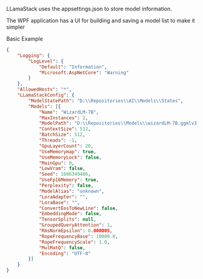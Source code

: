 LLamaStack uses the appsettings.json to store model information.

The WPF application has a UI for building and saving a model list to make it simpler

Basic Example
```json
{
	"Logging": {
		"LogLevel": {
			"Default": "Information",
			"Microsoft.AspNetCore": "Warning"
		}
	},
	"AllowedHosts": "*",
	"LLamaStackConfig": {
		"ModelStatePath": "D:\\Repositories\\AI\\Models\\States",
		"Models": [{
			"Name": "WizardLM-7B",
			"MaxInstances": 2,
			"ModelPath": "D:\\Repositories\\Models\\wizardLM-7B.ggmlv3.q4_0.bin",
			"ContextSize": 512,
			"BatchSize": 512,
			"Threads": -1,
			"GpuLayerCount": 20,
			"UseMemorymap": true,
			"UseMemoryLock": false,
			"MainGpu": 0,
			"LowVram": false,
			"Seed": 1686349486,
			"UseFp16Memory": true,
			"Perplexity": false,
			"ModelAlias": "unknown",
			"LoraAdapter": "",
			"LoraBase": "",
			"ConvertEosToNewLine": false,
			"EmbeddingMode": false,
			"TensorSplits": null,
			"GroupedQueryAttention": 1,
			"RmsNormEpsilon": 0.000005,
			"RopeFrequencyBase": 10000.0,
			"RopeFrequencyScale": 1.0,
			"MulMatQ": false,
			"Encoding": "UTF-8"
		}]
	}
}
```